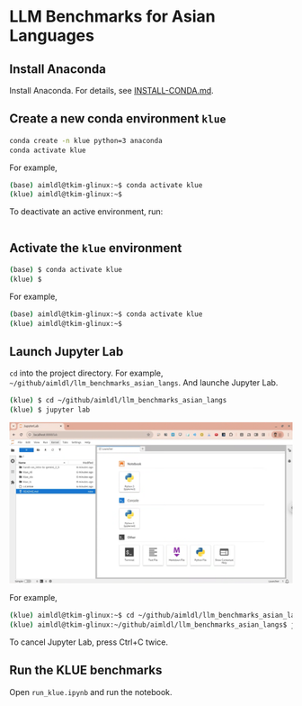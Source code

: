 # LLM Benchmarks for Asian Languages

## Install Anaconda
Install Anaconda. For details, see [INSTALL-CONDA.md](INSTALL-CONDA.md).

## Create a new conda environment `klue`
```bash
conda create -n klue python=3 anaconda
conda activate klue
```
For example,
```bash
(base) aimldl@tkim-glinux:~$ conda activate klue
(klue) aimldl@tkim-glinux:~$
```

To deactivate an active environment, run:                
```bash                                                                                                            conda deactivate 
```
## Activate the `klue` environment
```bash
(base) $ conda activate klue
(klue) $
```

For example,
```bash
(base) aimldl@tkim-glinux:~$ conda activate klue
(klue) aimldl@tkim-glinux:~$
```

## Launch Jupyter Lab
`cd` into the project directory. For example, `~/github/aimldl/llm_benchmarks_asian_langs`. And launche Jupyter Lab.

```bash
(klue) $ cd ~/github/aimldl/llm_benchmarks_asian_langs
(klue) $ jupyter lab
```
<img src="images/jupyter_lab-llm_benchmarks_asian_langs.png">

For example,
```bash
(klue) aimldl@tkim-glinux:~$ cd ~/github/aimldl/llm_benchmarks_asian_langs
(klue) aimldl@tkim-glinux:~/github/aimldl/llm_benchmarks_asian_langs$ jupyter lab
```

To cancel Jupyter Lab, press Ctrl+C twice.

## Run the KLUE benchmarks
Open `run_klue.ipynb` and run the notebook.
